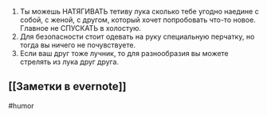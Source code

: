 1. Ты можешь НАТЯГИВАТЬ тетиву лука сколько тебе угодно наедине с собой, с женой, с другом, который хочет попробовать что-то новое. Главное не СПУСКАТЬ в холостую.
2. Для безопасности стоит одевать на руку специальную перчатку, но тогда вы ничего не почувствуете. 
3. Если ваш друг тоже лучник, то для разнообразия вы можете стрелять из лука друг друга.

[[Заметки в evernote]]
-
#humor